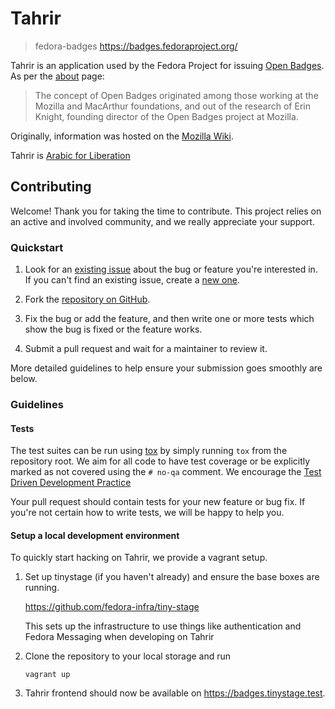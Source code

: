 # Tahrir
> fedora-badges https://badges.fedoraproject.org/

Tahrir is an application used by the Fedora Project for issuing [Open
Badges][open-badges].  As per the [about][ob-about] page:

> The concept of Open Badges originated among those working at the Mozilla and
> MacArthur foundations, and out of the research of Erin Knight, founding
> director of the Open Badges project at Mozilla.

Originally, information was hosted on the [Mozilla Wiki][moz-badges].

Tahrir is [Arabic for Liberation][wikipedia-tahrir]

## Contributing

Welcome! Thank you for taking the time to contribute. This project relies on an active and involved community, and we really appreciate your support.

### Quickstart

1. Look for an [existing issue](https://github.com/fedora-infra/tahrir/issues)
   about the bug or feature you're interested in. If you can't find an existing issue, create a [new one](https://github.com/fedora-infra/tahrir/issues/new).

2. Fork the [repository on GitHub](https://github.com/fedora-infra/tahrir).

3. Fix the bug or add the feature, and then write one or more tests which show the bug is fixed or the feature works.

4. Submit a pull request and wait for a maintainer to review it.

More detailed guidelines to help ensure your submission goes smoothly are below.

### Guidelines

#### Tests

The test suites can be run using [tox](http://tox.readthedocs.io/) by simply
running ``tox`` from the repository root. We aim for all code to have test coverage or be explicitly marked as not covered using the ``# no-qa`` comment. We encourage the [Test Driven Development Practice](http://www.extremeprogramming.org/rules/testfirst.html)

Your pull request should contain tests for your new feature or bug fix. If you're not certain how to write tests, we will be happy to help you.

#### Setup a local development environment

To quickly start hacking on Tahrir, we provide a vagrant setup.

1. Set up tinystage (if you haven't already) and ensure the base boxes are running.

   https://github.com/fedora-infra/tiny-stage

   This sets up the infrastructure to use things like authentication and Fedora Messaging when developing on Tahrir

2. Clone the repository to your local storage and run

   ```
   vagrant up
   ```

3. Tahrir frontend should now be available on https://badges.tinystage.test.

[open-badges]: https://openbadges.org
[ob-about]: https://openbadges.org/about/
[moz-badges]: https://wiki.mozilla.org/index.php?title=Badges&oldid=1170927
[wikipedia-tahrir]: http://en.wikipedia.org/wiki/Tahrir_Square
[contributing]: https://github.com/fedora-infra/tahrir/blob/develop/CONTRIBUTING.md
[developing]: https://github.com/fedora-infra/tahrir/blob/develop/DEVELOPING.md
